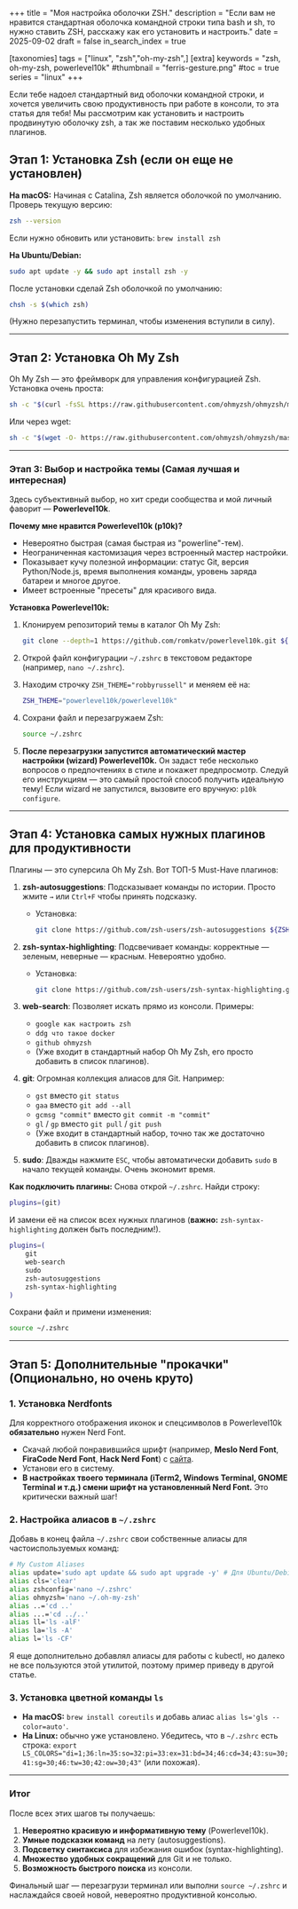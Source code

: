 +++
title = "Моя настройка оболочки ZSH."
description = "Если вам не нравится стандартная оболочка командной строки типа bash и sh, то нужно ставить ZSH, расскажу как его установить и настроить."
date = 2025-09-02
draft = false
in_search_index = true

[taxonomies]
tags = ["linux", "zsh","oh-my-zsh",]
[extra]
keywords = "zsh, oh-my-zsh, powerlevel10k"
#thumbnail = "ferris-gesture.png"
#toc = true
series = "linux"
+++

Если тебе надоел стандартный вид оболочки командной строки, и хочется увеличить свою продуктивность при работе в консоли, то эта статья для тебя! Мы рассмотрим как установить и настроить продвинутую оболочку zsh, а так же поставим несколько удобных плагинов.

## Этап 1: Установка Zsh (если он еще не установлен)

**На macOS:**
Начиная с Catalina, Zsh является оболочкой по умолчанию. Проверь текущую версию:

```bash
zsh --version
```

Если нужно обновить или установить: `brew install zsh`

**На Ubuntu/Debian:**

```bash
sudo apt update -y && sudo apt install zsh -y
```

После установки сделай Zsh оболочкой по умолчанию:

```bash
chsh -s $(which zsh)
```

(Нужно перезапустить терминал, чтобы изменения вступили в силу).

---

## Этап 2: Установка Oh My Zsh

Oh My Zsh — это фреймворк для управления конфигурацией Zsh. Установка очень проста:

```bash
sh -c "$(curl -fsSL https://raw.githubusercontent.com/ohmyzsh/ohmyzsh/master/tools/install.sh)"
```

Или через wget:

```bash
sh -c "$(wget -O- https://raw.githubusercontent.com/ohmyzsh/ohmyzsh/master/tools/install.sh)"
```

---

### Этап 3: Выбор и настройка темы (Самая лучшая и интересная)

Здесь субъективный выбор, но хит среди сообщества и мой личный фаворит — **Powerlevel10k**.

**Почему мне нравится Powerlevel10k (p10k)?**

- Невероятно быстрая (самая быстрая из "powerline"-тем).
- Неограниченная кастомизация через встроенный мастер настройки.
- Показывает кучу полезной информации: статус Git, версия Python/Node.js, время выполнения команды, уровень заряда батареи и многое другое.
- Имеет встроенные "пресеты" для красивого вида.

**Установка Powerlevel10k:**

1. Клонируем репозиторий темы в каталог Oh My Zsh:

   ```bash
   git clone --depth=1 https://github.com/romkatv/powerlevel10k.git ${ZSH_CUSTOM:-$HOME/.oh-my-zsh/custom}/themes/powerlevel10k
   ```

2. Открой файл конфигурации `~/.zshrc` в текстовом редакторе (например, `nano ~/.zshrc`).

3. Находим строчку `ZSH_THEME="robbyrussell"` и меняем её на:

   ```bash
   ZSH_THEME="powerlevel10k/powerlevel10k"
   ```

4. Сохрани файл и перезагружаем Zsh:

   ```bash
   source ~/.zshrc
   ```

5. **После перезагрузки запустится автоматический мастер настройки (wizard) Powerlevel10k.** Он задаст тебе несколько вопросов о предпочтениях в стиле и покажет предпросмотр. Следуй его инструкциям — это самый простой способ получить идеальную тему! Если wizard не запустился, вызовите его вручную: `p10k configure`.

---

## Этап 4: Установка самых нужных плагинов для продуктивности

Плагины — это суперсила Oh My Zsh. Вот ТОП-5 Must-Have плагинов:

1. **zsh-autosuggestions**: Подсказывает команды по истории. Просто жмите `→` или `Ctrl+F` чтобы принять подсказку.

   - Установка:

     ```bash
     git clone https://github.com/zsh-users/zsh-autosuggestions ${ZSH_CUSTOM:-~/.oh-my-zsh/custom}/plugins/zsh-autosuggestions
     ```

2. **zsh-syntax-highlighting**: Подсвечивает команды: корректные — зеленым, неверные — красным. Невероятно удобно.

   - Установка:

     ```bash
     git clone https://github.com/zsh-users/zsh-syntax-highlighting.git ${ZSH_CUSTOM:-~/.oh-my-zsh/custom}/plugins/zsh-syntax-highlighting
     ```

3. **web-search**: Позволяет искать прямо из консоли. Примеры:

   - `google как настроить zsh`
   - `ddg что такое docker`
   - `github ohmyzsh`
   - (Уже входит в стандартный набор Oh My Zsh, его просто добавить в список плагинов).

4. **git**: Огромная коллекция алиасов для Git. Например:

   - `gst` вместо `git status`
   - `gaa` вместо `git add --all`
   - `gcmsg "commit"` вместо `git commit -m "commit"`
   - `gl` / `gp` вместо `git pull` / `git push`
   - (Уже входит в стандартный набор, точно так же достаточно добавить в список плагинов).

5. **sudo**: Дважды нажмите `ESC`, чтобы автоматически добавить `sudo` в начало текущей команды. Очень экономит время.

**Как подключить плагины:**
Снова открой `~/.zshrc`. Найди строку:

```bash
plugins=(git)
```

И замени её на список всех нужных плагинов (**важно:** `zsh-syntax-highlighting` должен быть последним!).

```bash
plugins=(
    git
    web-search
    sudo
    zsh-autosuggestions
    zsh-syntax-highlighting
)
```

Сохрани файл и примени изменения:

```bash
source ~/.zshrc
```

---

## Этап 5: Дополнительные "прокачки" (Опционально, но очень круто)

### 1. Установка Nerdfonts

Для корректного отображения иконок и спецсимволов в Powerlevel10k **обязательно** нужен Nerd Font.

- Скачай любой понравившийся шрифт (например, **Meslo Nerd Font**, **FiraCode Nerd Font**, **Hack Nerd Font**) с [сайта](https://www.nerdfonts.com/font-downloads).
- Установи его в систему.
- **В настройках твоего терминала (iTerm2, Windows Terminal, GNOME Terminal и т.д.) смени шрифт на установленный Nerd Font.** Это критически важный шаг!

### 2. Настройка алиасов в `~/.zshrc`

Добавь в конец файла `~/.zshrc` свои собственные алиасы для частоиспользуемых команд:

```bash
# My Custom Aliases
alias update='sudo apt update && sudo apt upgrade -y' # Для Ubuntu/Debian
alias cls='clear'
alias zshconfig='nano ~/.zshrc'
alias ohmyzsh='nano ~/.oh-my-zsh'
alias ..='cd ..'
alias ...='cd ../..'
alias ll='ls -alF'
alias la='ls -A'
alias l='ls -CF'
```

Я еще дополнительно добавлял алиасы для работы с kubectl, но далеко не все пользуются этой утилитой, поэтому пример приведу в другой статье.

### 3. Установка цветной команды `ls`

- **На macOS:** `brew install coreutils` и добавь алиас `alias ls='gls --color=auto'`.
- **На Linux:** обычно уже установлено. Убедитесь, что в `~/.zshrc` есть строка: `export LS_COLORS="di=1;36:ln=35:so=32:pi=33:ex=31:bd=34;46:cd=34;43:su=30;41:sg=30;46:tw=30;42:ow=30;43"` (или похожая).

---

### Итог

После всех этих шагов ты получаешь:

1. **Невероятно красивую и информативную тему** (Powerlevel10k).
2. **Умные подсказки команд** на лету (autosuggestions).
3. **Подсветку синтаксиса** для избежания ошибок (syntax-highlighting).
4. **Множество удобных сокращений** для Git и не только.
5. **Возможность быстрого поиска** из консоли.

Финальный шаг — перезагрузи терминал или выполни `source ~/.zshrc` и наслаждайся своей новой, невероятно продуктивной консолью.
